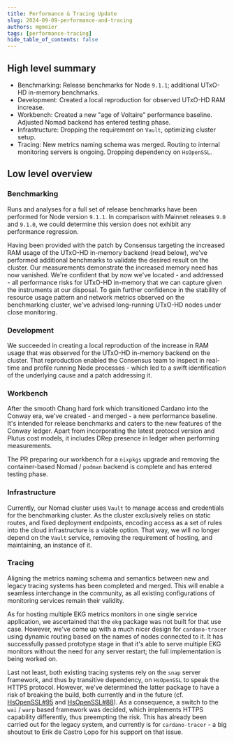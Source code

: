 ```yaml
---
title: Performance & Tracing Update
slug: 2024-09-09-performance-and-tracing
authors: mgmeier
tags: [performance-tracing]
hide_table_of_contents: false
---
```


## High level summary

* Benchmarking: Release benchmarks for Node `9.1.1`; additional UTxO-HD in-memory benchmarks.
* Development: Created a local reproduction for observed UTxO-HD RAM increase.
* Workbench: Created a new "age of Voltaire" performance baseline. Adjusted Nomad backend has entered testing phase.
* Infrastructure: Dropping the requirement on `Vault`, optimizing cluster setup.
* Tracing: New metrics naming schema was merged. Routing to internal monitoring servers is ongoing. Dropping dependency on `HsOpenSSL`.


## Low level overview


### Benchmarking

Runs and analyses for a full set of release benchmarks have been performed for Node version `9.1.1`. In comparison with Mainnet releases `9.0` and `9.1.0`, we could determine this version does not exhibit any performance regression.  

Having been provided with the patch by Consensus targeting the increased RAM usage of the UTxO-HD in-memory backend (read below), we've performed additional benchmarks to validate the desired result on the cluster. Our measurements demonstrate the increased
memory need has now vanished. We're confident that by now we've located - and addressed - all performance risks for UTxO-HD in-memory that we can capture given the instruments at our disposal. To gain further confidence in the stability
of resource usage pattern and network metrics observed on the benchmarking cluster, we've advised long-running UTxO-HD nodes under close monitoring.

### Development

We succeeded in creating a local reproduction of the increase in RAM usage that was observed for the UTxO-HD in-memory backend on the cluster. That reproduction enabled the Consensus team to inspect in real-time and profile running Node processes - which
led to a swift identification of the underlying cause and a patch addressing it.

### Workbench

After the smooth Chang hard fork which transitioned Cardano into the Conway era, we've created - and merged - a new performance baseline. It's intended for release benchmarks and caters to the new features of the Conway ledger. Apart from incorporating the latest protocol version and Plutus cost models, it includes DRep presence in ledger when performing measurements.  

The PR preparing our workbench for a `nixpkgs` upgrade and removing the container-based Nomad / `podman` backend is complete and has entered testing phase.  

### Infrastructure

Currently, our Nomad cluster uses `Vault` to manage access and credentials for the benchmarking cluster. As the cluster exclusively relies on static routes, and fixed deployment endpoints, encoding access as a set of rules into the cloud infrastructure
is a viable option. That way, we will no longer depend on the `Vault` service, removing the requirement of hosting, and maintaining, an instance of it.

### Tracing

Aligning the metrics naming schema and semantics between new and legacy tracing systems has been completed and merged. This will enable a seamless interchange in the community, as all existing configurations of monitoring services remain their validity.  

As for hosting multiple EKG metrics monitors in one single service application, we ascertained that the `ekg` package was not built for that use case. However, we've come up with a much nicer design for `cardano-tracer` using dynamic routing based on the names of nodes
connected to it. It has successfully passed prototype stage in that it's able to serve multiple EKG monitors without the need for any server restart; the full implementation is being worked on.  

Last not least, both existing tracing systems rely on the `snap` server framework, and thus by transitive dependency, on `HsOpenSSL` to speak the HTTPS protocol. However, we've determined the latter package to have a risk of breaking the build, both currently and in the future (cf. [HsOpenSSL#95] and [HsOpenSSL#88]). As a consequence, a switch to the `wai` / `warp` based framework was decided, which implements HTTPS capability differently, thus preempting the risk. This has already been carried out for the legacy system, and currently is
for `cardano-tracer` - a big shoutout to Erik de Castro Lopo for his support on that issue.



[HsOpenSSL#95]: https://github.com/haskell-cryptography/HsOpenSSL/issues/95
[HsOpenSSL#88]: https://github.com/haskell-cryptography/HsOpenSSL/issues/88